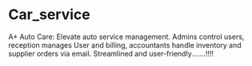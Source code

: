 # Car_service
A+ Auto Care: Elevate auto service management. Admins control users, reception manages User and billing, accountants handle inventory and supplier orders via email. Streamlined and user-friendly.......!!!!
